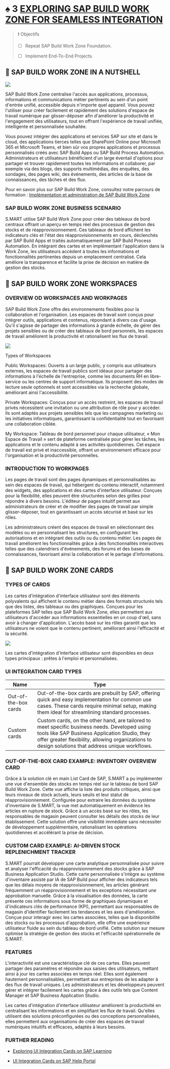 # ♠ 3 [EXPLORING SAP BUILD WORK ZONE FOR SEAMLESS INTEGRATION](https://learning.sap.com/learning-journeys/experiencing-end-to-end-sap-build/sap-build-work-zone)

> :exclamation: Objectifs
>
> - [ ] Repeat SAP Build Work Zone Foundation.
>
> - [ ] Implement End-To-End Projects.

## :closed_book: SAP BUILD WORK ZONE IN A NUTSHELL

![](./RESSOURCES/U2L3.png)

SAP Build Work Zone centralise l'accès aux applications, processus, informations et communications métier pertinents au sein d'un point d'entrée unifié, accessible depuis n'importe quel appareil. Vous pouvez l'utiliser pour créer facilement et rapidement des solutions d'espace de travail numérique par glisser-déposer afin d'améliorer la productivité et l'engagement des utilisateurs, tout en offrant l'expérience de travail unifiée, intelligente et personnalisée souhaitée.

Vous pouvez intégrer des applications et services SAP sur site et dans le cloud, des applications tierces telles que SharePoint Online pour Microsoft 365 et Microsoft Teams, et bien sûr vos propres applications et processus personnalisés créés avec SAP Build Apps ou SAP Build Process Automation. Administrateurs et utilisateurs bénéficient d'un large éventail d'options pour partager et trouver rapidement toutes les informations et collaborer, par exemple via des blogs, des supports multimédias, des enquêtes, des sondages, des pages wiki, des événements, des articles de la base de connaissances, des tâches et des flux.

Pour en savoir plus sur SAP Build Work Zone, consultez notre parcours de formation : [Implémentation et administration de SAP Build Work Zone](https://learning.sap.com/learning-journey/implement-and-administer-sap-build-work-zone)

### SAP BUILD WORK ZONE BUSINESS SCENARIO

S.MART utilise SAP Build Work Zone pour créer des tableaux de bord centraux offrant un aperçu en temps réel des processus de gestion des stocks et de réapprovisionnement. Ces tableaux de bord affichent les indicateurs clés et l'état des réapprovisionnements en cours, déclenchés par SAP Build Apps et traités automatiquement par SAP Build Process Automation. En intégrant des cartes et en implémentant l'application dans la Work Zone, les utilisateurs accèdent à toutes les informations et fonctionnalités pertinentes depuis un emplacement centralisé. Cela améliore la transparence et facilite la prise de décision en matière de gestion des stocks.

## :closed_book: SAP BUILD WORK ZONE WORKSPACES

### OVERVIEW OD WORKSPACES AND WORKPAGES

SAP Build Work Zone offre des environnements flexibles pour la collaboration et l'organisation. Les espaces de travail sont conçus pour intégrer outils, applications et contenus, répondant à divers cas d'usage. Qu'il s'agisse de partager des informations à grande échelle, de gérer des projets sensibles ou de créer des tableaux de bord personnels, les espaces de travail améliorent la productivité et rationalisent les flux de travail.

![](./RESSOURCES/U2L3_work.png)

Types of Workspaces

Public Workspaces: Ouverts à un large public, y compris aux utilisateurs externes, les espaces de travail publics sont idéaux pour partager des informations à l'échelle de l'entreprise, comme les documents RH en libre-service ou les centres de support informatique. Ils proposent des modes de lecture seule optionnels et sont accessibles via la recherche globale, améliorant ainsi l'accessibilité.

Private Workspaces: Conçus pour un accès restreint, les espaces de travail privés nécessitent une invitation ou une attribution de rôle pour y accéder. Ils sont adaptés aux projets sensibles tels que les campagnes marketing ou les initiatives informatiques, garantissant la confidentialité tout en favorisant une collaboration ciblée.

My Workspace: Tableau de bord personnel pour chaque utilisateur, « Mon Espace de Travail » sert de plateforme centralisée pour gérer les tâches, les applications et le contenu adapté à ses activités quotidiennes. Cet espace de travail est privé et inaccessible, offrant un environnement efficace pour l'organisation et la productivité personnelles.

### INTRODUCTION TO WORKPAGES

Les pages de travail sont des pages dynamiques et personnalisables au sein des espaces de travail, qui hébergent du contenu interactif, notamment des widgets, des applications et des cartes d'interface utilisateur. Conçues pour la flexibilité, elles peuvent être structurées selon des grilles pour répondre à divers besoins. L'éditeur de pages intuitif permet aux administrateurs de créer et de modifier des pages de travail par simple glisser-déposer, tout en garantissant un accès sécurisé et basé sur les rôles.

Les administrateurs créent des espaces de travail en sélectionnant des modèles ou en personnalisant les structures, en configurant les autorisations et en intégrant des outils ou du contenu métier. Les pages de travail améliorent les fonctionnalités grâce à des fonctionnalités interactives telles que des calendriers d'événements, des forums et des bases de connaissances, favorisant ainsi la collaboration et le partage d'informations.

## :closed_book: SAP BUILD WORK ZONE CARDS

### TYPES OF CARDS

Les cartes d'intégration d'interface utilisateur sont des éléments polyvalents qui affichent le contenu métier dans des formats structurés tels que des listes, des tableaux ou des graphiques. Conçues pour les plateformes SAP telles que SAP Build Work Zone, elles permettent aux utilisateurs d'accéder aux informations essentielles en un coup d'œil, sans avoir à changer d'application. L'accès basé sur les rôles garantit que les utilisateurs ne voient que le contenu pertinent, améliorant ainsi l'efficacité et la sécurité.

![](./RESSOURCES/U2L3cardInline.png)

Les cartes d'intégration d'interface utilisateur sont disponibles en deux types principaux : prêtes à l'emploi et personnalisées.

### UI INTEGRATION CARD TYPES

| **Name**             | **Type**                                                                                                                                                                                                                                             |
| -------------------- | ---------------------------------------------------------------------------------------------------------------------------------------------------------------------------------------------------------------------------------------------------- |
| Out-of-the-box cards | Out-of-the-box cards are prebuilt by SAP, offering quick and easy implementation for common use cases. These cards require minimal setup, making them ideal for streamlining standard processes.                                                     |
| Custom cards         | Custom cards, on the other hand, are tailored to meet specific business needs. Developed using tools like SAP Business Application Studio, they offer greater flexibility, allowing organizations to design solutions that address unique workflows. |

### OUT-OF-THE-BOX CARD EXAMPLE: INVENTORY OVERVIEW CARD

Grâce à la solution clé en main List Card de SAP, S.MART a pu implémenter une vue d'ensemble des stocks en temps réel sur le tableau de bord SAP Build Work Zone. Cette vue affiche la liste des produits critiques, ainsi que leurs niveaux de stock actuels, leurs seuils et leur statut de réapprovisionnement. Configurée pour extraire les données du système d'inventaire de S.MART, la vue met automatiquement en évidence les articles en rupture de stock. Grâce à un accès basé sur les rôles, les responsables de magasin peuvent consulter les détails des stocks de leur établissement. Cette solution offre une visibilité immédiate sans nécessiter de développement supplémentaire, rationalisant les opérations quotidiennes et accélérant la prise de décision.

### CUSTOM CARD EXAMPLE: AI-DRIVEN STOCK REPLENICHMENT TRACKER

S.MART pourrait développer une carte analytique personnalisée pour suivre et analyser l'efficacité du réapprovisionnement des stocks grâce à SAP Business Application Studio. Cette carte personnalisée s'intègre au système d'inventaire assisté par IA de SAP Build pour afficher des indicateurs tels que les délais moyens de réapprovisionnement, les articles générant fréquemment un réapprovisionnement et les exceptions nécessitant une approbation manuelle. Grâce à la visualisation des données, la carte présente ces informations sous forme de graphiques dynamiques et d'indicateurs clés de performance (KPI), permettant aux responsables de magasin d'identifier facilement les tendances et les axes d'amélioration. Conçue pour interagir avec les cartes associées, telles que la disponibilité des stocks ou les processus d'approbation, elle offre une expérience utilisateur fluide au sein du tableau de bord unifié. Cette solution sur mesure optimise la stratégie de gestion des stocks et l'efficacité opérationnelle de S.MART.

### FEATURES

L'interactivité est une caractéristique clé de ces cartes. Elles peuvent partager des paramètres et répondre aux saisies des utilisateurs, mettant ainsi à jour les cartes associées en temps réel. Elles sont également hautement personnalisables, permettant aux entreprises de les adapter à des flux de travail uniques. Les administrateurs et les développeurs peuvent gérer et intégrer facilement les cartes grâce à des outils tels que Content Manager et SAP Business Application Studio.

Les cartes d'intégration d'interface utilisateur améliorent la productivité en centralisant les informations et en simplifiant les flux de travail. Qu'elles utilisent des solutions préconfigurées ou des conceptions personnalisées, elles permettent aux organisations de créer des espaces de travail numériques intuitifs et efficaces, adaptés à leurs besoins.

### FURTHER READING

- [Exploring UI Integration Cards on SAP Learning](https://learning.sap.com/learning-journeys/implement-and-administer-sap-build-work-zone/exploring-ui-integration-cards)

- [UI Integration Cards on SAP Help Portal](https://help.sap.com/docs/build-work-zone-advanced-edition/sap-build-work-zone-advanced-edition/ui-integration-cards)

